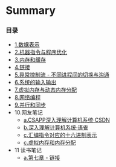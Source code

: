 # Summary

### 目录

* [1.数据表示](docs/1.md)
* [2.机器指令与程序优化](docs/2.md)
* [3.内存和缓存](docs/3.md)
* [4.链接](docs/4.md)
* [5.异常控制流 - 不同进程间的切换与沟通](docs/5.md)
* [6.系统的输入输出](docs/6.md)
* [7.虚拟内存与动态内存分配](docs/7.md)
* [8.网络编程](docs/8.md)
* [9.并行和同步](docs/9.md)
* 10.网友笔记
  * [a.CSAPP深入理解计算机系统·CSDN](docs/notea.md)
  * [b.深入理解计算机系统·语雀](docs/noteb.md)
  * [c.汇编指令对应的十六进制表示](docs/notec.md)
  * [c.虚拟内存和内存分配](docs/noted.md)
* 11 读书笔记
  * [a.第七章 - 链接](docs/11a.md)

